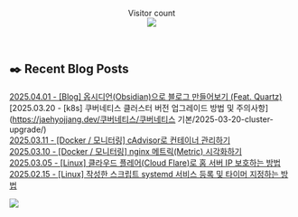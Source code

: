 
<p align="center">
    Visitor count<br>
    <img src="https://profile-counter.glitch.me/JaehyoJJAng/count.svg" />
</p>

<br>

## ✒️ Recent Blog Posts
[2025.04.01 - [Blog] 옵시디언(Obsidian)으로 블로그 만들어보기 (Feat. Quartz)](https://jaehyojjang.dev/블로그구축/quartz/) <br/>
[2025.03.20 - [k8s] 쿠버네티스 클러스터 버전 업그레이드 방법 및 주의사항](https://jaehyojjang.dev/쿠버네티스/쿠버네티스 기본/2025-03-20-cluster-upgrade/) <br/>
[2025.03.11 - [Docker / 모니터링] cAdvisor로 컨테이너 관리하기](https://jaehyojjang.dev/모니터링/cAdvisor/) <br/>
[2025.03.10 - [Docker / 모니터링] nginx 메트릭(Metric) 시각화하기](https://jaehyojjang.dev/모니터링/grafana-nginx-exporter/) <br/>
[2025.03.05 - [Linux] 클라우드 플레어(Cloud Flare)로 홈 서버 IP 보호하는 방법](https://jaehyojjang.dev/리눅스서버/리눅스/cloudflare-proxy/) <br/>
[2025.02.15 - [Linux] 작성한 스크립트 systemd 서비스 등록 및 타이머 지정하는 방법](https://jaehyojjang.dev/리눅스서버/리눅스/systemd-timer/) <br/>


<img src="https://img.shields.io/badge/최근%20배포일-2025/07/07_00:24-%23121212?style=flat">